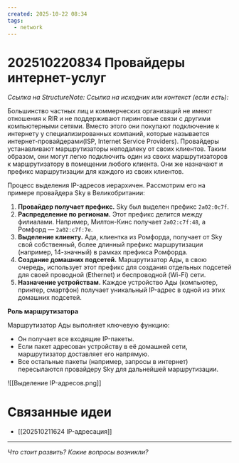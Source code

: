 ```yaml
---
created: 2025-10-22 08:34
tags:
  - network
---
```

# 202510220834 Провайдеры интернет-услуг

*Ссылка на StructureNote:*
*Ссылка на исходник или контекст (если есть):*

Большинство частных лиц и коммерческих организаций не имеют отношения к RIR и не поддерживают пиринговые связи с другими компьютерными сетями. Вместо этого они покупают подключение к интернету у специализированных компаний, которые называется интернет-провайдерами(ISP, Internet Service Providers). Провайдеры устанавливают маршрутизаторы неподалеку от своих клиентов. Таким образом, они могут легко подключить один из своих маршрутизаторов к маршрутизатору в помещении любого клиента. Они же назначают и префикс маршрутизации для каждого из своих клиентов.

Процесс выделения IP-адресов иерархичен. Рассмотрим его на примере провайдера Sky в Великобритании:

1. **Провайдер получает префикс.** Sky был выделен префикс `2a02:0c7f`.
2. **Распределение по регионам.** Этот префикс делится между филиалами. Например, Милтон-Кинс получает `2a02:c7f:48`, а Ромфорд — `2a02:c7f:7e`.
3. **Выделение клиенту.** Ада, клиентка из Ромфорда, получает от Sky свой собственный, более длинный префикс маршрутизации (например, 14-значный) в рамках префикса Ромфорда.
4. **Создание домашних подсетей.** Маршрутизатор Ады, в свою очередь, использует этот префикс для создания отдельных подсетей для своей проводной (Ethernet) и беспроводной (Wi-Fi) сети.
5. **Назначение устройствам.** Каждое устройство Ады (компьютер, принтер, смартфон) получает уникальный IP-адрес в одной из этих домашних подсетей.

**Роль маршрутизатора**

Маршрутизатор Ады выполняет ключевую функцию:

- Он получает все входящие IP-пакеты.
- Если пакет адресован устройству в её домашней сети, маршрутизатор доставляет его напрямую.
- Все остальные пакеты (например, запросы в интернет) пересылаются провайдеру Sky для дальнейшей маршрутизации.

![[Выделение IP-адресов.png]]

# Связанные идеи

- [[202510211624 IP-адресация]]

---

*Что стоит развить? Какие вопросы возникли?*
